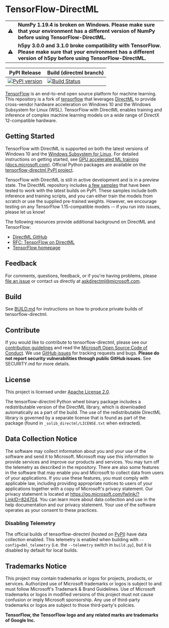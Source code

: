 # TensorFlow-DirectML <!-- omit in toc -->

|           |                                                                                                                                                                        |
|-----------|------------------------------------------------------------------------------------------------------------------------------------------------------------------------|
| :warning: | **NumPy 1.19.4 is broken on Windows. Please make sure that your environment has a different version of NumPy before using TensorFlow-DirectML.**                       |
| :warning: | **h5py 3.0.0 and 3.1.0 broke compatibility with TensorFlow. Please make sure that your environment has a different version of h5py before using TensorFlow-DirectML.** |


| PyPI Release                                                                                                      | Build (directml branch)                                                                                                                                                                                                                 |
| ----------------------------------------------------------------------------------------------------------------- | --------------------------------------------------------------------------------------------------------------------------------------------------------------------------------------------------------------------------------------- |
| [![PyPI version](https://badge.fury.io/py/tensorflow-directml.svg)](https://badge.fury.io/py/tensorflow-directml) | [![Build Status](https://dev.azure.com/microsoft/WindowsAI/_apis/build/status/TensorFlow/TF%20-%20Nightly%20Build?branchName=directml)](https://dev.azure.com/microsoft/WindowsAI/_build/latest?definitionId=56563&branchName=directml) |

[TensorFlow](https://www.tensorflow.org/) is an end-to-end open source platform for machine learning. This repository is a fork of [tensorflow](https://github.com/tensorflow/tensorflow) that leverages [DirectML](https://github.com/microsoft/DirectML) to provide cross-vendor hardware acceleration on Windows 10 and the Windows Subsystem for Linux (WSL). TensorFlow with DirectML enables training and inference of complex machine learning models on a wide range of DirectX 12-compatible hardware.

## Getting Started

TensorFlow with DirectML is supported on both the latest versions of Windows 10 and the [Windows Subsystem for Linux](https://docs.microsoft.com/windows/wsl/about). For detailed instructions on getting started, see [GPU accelerated ML training (docs.microsoft.com)](http://aka.ms/gpuinwsldocs). Official Python packages are available on the [tensorflow-directml PyPI project](https://pypi.org/project/tensorflow-directml/).

TensorFlow with DirectML is still in active development and is in a preview state. The DirectML repository includes [a few samples](https://github.com/microsoft/DirectML/tree/master/TensorFlow) that have been tested to work with the latest builds on PyPI. These samples include both inference and training scripts, and you can either train the models from scratch or use the supplied pre-trained weights. However, we encourage testing on any TensorFlow 1.15-compatible models -- if you run into issues, please let us know!

The following resources provide additional background on DirectML and TensorFlow:
- [DirectML GitHub](https://github.com/microsoft/DirectML/)
- [RFC: TensorFlow on DirectML](https://github.com/tensorflow/community/pull/243)
- [TensorFlow homepage](https://www.tensorflow.org/)

## Feedback

For comments, questions, feedback, or if you're having problems, please [file an issue](https://github.com/microsoft/tensorflow-directml/issues) or contact us directly at askdirectml@microsoft.com.

## Build

See [BUILD.md](BUILD.md) for instructions on how to produce private builds of tensorflow-directml.

## Contribute

If you would like to contribute to tensorflow-directml, please see our [contribution guidelines](CONTRIBUTING.md) and read the [Microsoft Open Source Code of Conduct](https://opensource.microsoft.com/codeofconduct). We use [GitHub issues](https://github.com/microsoft/tensorflow/issues) for tracking requests and bugs. **Please do not report security vulnerabilities through public GitHub issues.** See SECURITY.md for more details.

## License

This project is licensed under [Apache License 2.0](LICENSE).

The tensorflow-directml Python wheel binary package includes a redistributable version of the DirectML library, which is downloaded automatically as a part of the build. The use of the redistributable DirectML library is governed by a separate license that is found as part of the package (found in `_solib_directml/LICENSE.txt` when extracted).

## Data Collection Notice

The software may collect information about you and your use of the software and send it to Microsoft. Microsoft may use this information to provide services and improve our products and services. You may turn off the telemetry as described in the repository. There are also some features in the software that may enable you and Microsoft to collect data from users of your applications. If you use these features, you must comply with applicable law, including providing appropriate notices to users of your applications together with a copy of Microsoft's privacy statement. Our privacy statement is located at https://go.microsoft.com/fwlink/?LinkID=824704. You can learn more about data collection and use in the help documentation and our privacy statement. Your use of the software operates as your consent to these practices.

### Disabling Telemetry

The official builds of tensorflow-directml (hosted on [PyPI](https://pypi.org/project/tensorflow-directml/)) have data collection enabled. This telemetry is enabled when building with `--config=dml_telemetry` (i.e. the `--telemetry` switch in `build.py`), but it is disabled by default for local builds.

## Trademarks Notice

This project may contain trademarks or logos for projects, products, or services. Authorized use of Microsoft trademarks or logos is subject to and must follow Microsoft's Trademark & Brand Guidelines. Use of Microsoft trademarks or logos in modified versions of this project must not cause confusion or imply Microsoft sponsorship. Any use of third-party trademarks or logos are subject to those third-party's policies.

**TensorFlow, the TensorFlow logo and any related marks are trademarks of Google Inc.**